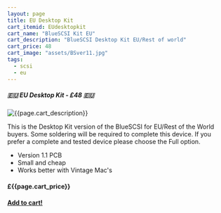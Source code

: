 ```yaml
---
layout: page
title: EU Desktop Kit
cart_itemid: EUdesktopkit
cart_name: "BlueSCSI Kit EU"
cart_description: "BlueSCSI Desktop Kit EU/Rest of world"
cart_price: 48
cart_image: "assets/BSver11.jpg"
tags: 
  - scsi
  - eu
---
```


##### 🇪🇺 EU Desktop Kit - £48 🇪🇺

![{{page.cart_description}}]({{page.cart_image}})

This is the Desktop Kit version of the BlueSCSI for EU/Rest of the World buyers. Some soldering will be required to complete this device. If you prefer a complete and tested device please choose the Full option.

* Version 1.1 PCB
* Small and cheap
* Works better with Vintage Mac's 

#### £{{page.cart_price}}

#### [Add to cart!](/cart#{{page.cart_itemid}})